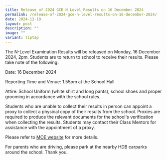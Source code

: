 ```yaml
---
title: Release of 2024 GCE N Level Results on 16 December 2024
permalink: /release-of-2024-gce-n-level-results-on-16-december-2024/
date: 2024-12-10
layout: post
description: ""
image: ""
variant: tiptap
---
```

<p>The N-Level Examination Results will be released on Monday, 16 December
2024, 2pm. Students are to return to school to receive their results. Please
take note of the following:</p>
<p>Date: 16 December 2024</p>
<p>Reporting Time and Venue: 1.55pm at the School Hall</p>
<p>Attire: School Uniform (white shirt and long pants), school shoes and
proper grooming in accordance with the school rules.</p>
<p></p>
<p>Students who are unable to collect their results in person can appoint
a proxy to collect a physical copy of their results from the school. Proxies
are required to produce the relevant documents for the school's verification
when collecting the results. Students may contact their Class Mentors for
assistance with the appointment of a proxy.</p>
<p>Please refer to <a href="https://www.moe.gov.sg/news/press-releases/20241209-release-of-the-2024-singapore-cambridge-gce-na-and-nt-level-examination-results-on-16-december-2024" rel="noopener nofollow" target="_blank">MOE website</a> for
more details.</p>
<p></p>
<p>For parents who are driving, please park at the nearby HDB carparks around
the school. Thank you.</p>
<p></p>